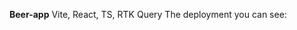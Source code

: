 <b>Beer-app</b>
Vite, React, TS, RTK Query
The deployment you can see: <a href="https://sofiiaruban.github.io/beer-app"></a>
